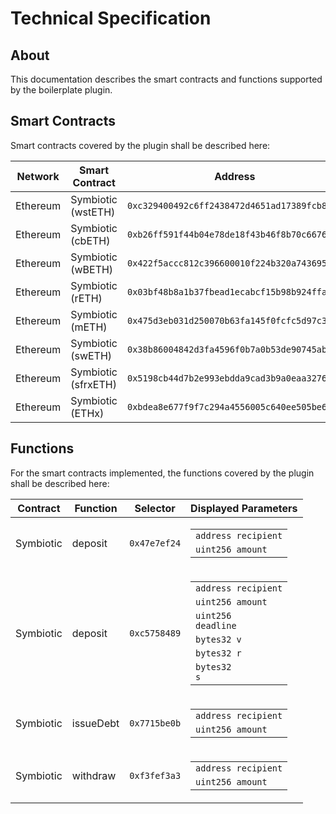 # Technical Specification

## About

This documentation describes the smart contracts and functions supported by the boilerplate plugin.

## Smart Contracts

Smart contracts covered by the plugin shall be described here:

| Network  | Smart Contract      | Address                                      |
| -------- | ------------------- | -------------------------------------------- |
| Ethereum | Symbiotic (wstETH)  | `0xc329400492c6ff2438472d4651ad17389fcb843a` |
| Ethereum | Symbiotic (cbETH)   | `0xb26ff591f44b04e78de18f43b46f8b70c6676984` |
| Ethereum | Symbiotic (wBETH)   | `0x422f5accc812c396600010f224b320a743695f85` |
| Ethereum | Symbiotic (rETH)    | `0x03bf48b8a1b37fbead1ecabcf15b98b924ffa5ac` |
| Ethereum | Symbiotic (mETH)    | `0x475d3eb031d250070b63fa145f0fcfc5d97c304a` |
| Ethereum | Symbiotic (swETH)   | `0x38b86004842d3fa4596f0b7a0b53de90745ab654` |
| Ethereum | Symbiotic (sfrxETH) | `0x5198cb44d7b2e993ebdda9cad3b9a0eaa32769d2` |
| Ethereum | Symbiotic (ETHx)    | `0xbdea8e677f9f7c294a4556005c640ee505be6925` |

## Functions

For the smart contracts implemented, the functions covered by the plugin shall be described here:

| Contract  | Function  | Selector     | Displayed Parameters                                                                                                                                                                                                                                                                                     |
| --------- | --------- | ------------ | -------------------------------------------------------------------------------------------------------------------------------------------------------------------------------------------------------------------------------------------------------------------------------------------------------- |
| Symbiotic | deposit   | `0x47e7ef24` | <table><tbody> <tr><td><code>address recipient</code></td></tr> <tr><td><code>uint256 amount</code></td></tr> </tbody></table>                                                                                                                                                                           |
| Symbiotic | deposit   | `0xc5758489` | <table><tbody> <tr><td><code>address recipient</code></td></tr> <tr><td><code>uint256 amount</code></td></tr> <tr><td><code>uint256 deadline</code></td></tr> <tr><td><code>bytes32 v</code></td></tr> <tr><td><code>bytes32 r</code></td></tr> <tr><td><code>bytes32 s</code></td></tr></tbody></table> |
| Symbiotic | issueDebt | `0x7715be0b` | <table><tbody> <tr><td><code>address recipient</code></td></tr> <tr><td><code>uint256 amount</code></td></tr> </tbody></table>                                                                                                                                                                           |
| Symbiotic | withdraw  | `0xf3fef3a3` | <table><tbody> <tr><td><code>address recipient</code></td></tr> <tr><td><code>uint256 amount</code></td></tr> </tbody></table>                                                                                                                                                                           |
